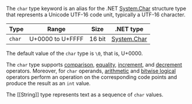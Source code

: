 The `char` type keyword is an alias for the .NET [System.Char](https://learn.microsoft.com/en-us/dotnet/api/system.char) structure type that represents a Unicode UTF-16 code unit, typically a UTF-16 character.

|Type|Range|Size|.NET type|
|---|---|---|---|
|`char`|U+0000 to U+FFFF|16 bit|[System.Char](https://learn.microsoft.com/en-us/dotnet/api/system.char)|
The default value of the `char` type is `\0`, that is, U+0000.

The `char` type supports [comparison](https://learn.microsoft.com/en-us/dotnet/csharp/language-reference/operators/comparison-operators), [equality](https://learn.microsoft.com/en-us/dotnet/csharp/language-reference/operators/equality-operators), [increment](https://learn.microsoft.com/en-us/dotnet/csharp/language-reference/operators/arithmetic-operators#increment-operator-), and [decrement](https://learn.microsoft.com/en-us/dotnet/csharp/language-reference/operators/arithmetic-operators#decrement-operator---) operators. Moreover, for `char` operands, [arithmetic](https://learn.microsoft.com/en-us/dotnet/csharp/language-reference/operators/arithmetic-operators) and [bitwise logical](https://learn.microsoft.com/en-us/dotnet/csharp/language-reference/operators/bitwise-and-shift-operators) operators perform an operation on the corresponding code points and produce the result as an `int` value.

The [[String]] type represents text as a sequence of `char` values.